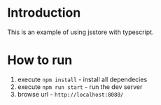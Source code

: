 # Introduction

This is an example of using jsstore with typescript.

# How to run

1. execute `npm install` - install all dependecies
2. execute `npm run start` - run the dev server
3. browse url - `http://localhost:8080/`
